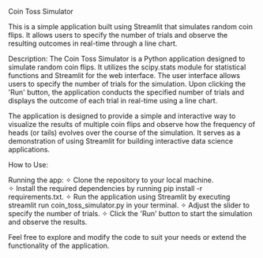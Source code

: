 Coin Toss Simulator

This is a simple application built using Streamlit that simulates random coin flips. It allows users to specify the number of trials and observe the resulting outcomes in real-time through a line chart.

Description:
The Coin Toss Simulator is a Python application designed to simulate random coin flips. It utilizes the scipy.stats module for statistical functions and Streamlit for the web interface. The user interface allows users to specify the number of trials for the simulation. Upon clicking the 'Run' button, the application conducts the specified number of trials and displays the outcome of each trial in real-time using a line chart.

The application is designed to provide a simple and interactive way to visualize the results of multiple coin flips and observe how the frequency of heads (or tails) evolves over the course of the simulation. It serves as a demonstration of using Streamlit for building interactive data science applications.


How to Use:

Running the app:
✧ Clone the repository to your local machine. <br> 
✧ Install the required dependencies by running pip install -r requirements.txt.
✧ Run the application using Streamlit by executing streamlit run coin_toss_simulator.py in your terminal.
✧ Adjust the slider to specify the number of trials.
✧ Click the 'Run' button to start the simulation and observe the results.

Feel free to explore and modify the code to suit your needs or extend the functionality of the application.
